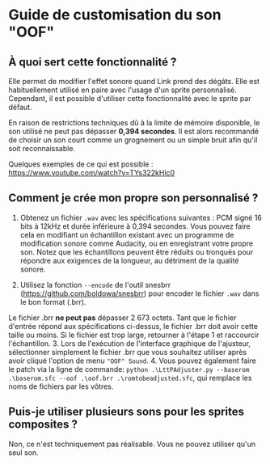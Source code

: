 # Guide de customisation du son "OOF"

## À quoi sert cette fonctionnalité ?

Elle permet de modifier l'effet sonore quand Link prend des dégâts. Elle est habituellement utilisé en paire avec l'usage d'un sprite personnalisé. Cependant, il est possible d'utiliser cette fonctionnalité avec le sprite par défaut.

En raison de restrictions techniques dû à la limite de mémoire disponible, le son utilisé ne peut pas dépasser  **0,394 secondes**. Il est alors recommandé de choisir un son court comme un grognement ou un simple bruit afin qu'il soit reconnaissable.


Quelques exemples de ce qui est possible : https://www.youtube.com/watch?v=TYs322kHlc0

## Comment je crée mon propre son personnalisé ? 

1. Obtenez un fichier `.wav` avec les spécifications suivantes : PCM signé 16 bits à 12kHz et durée inférieure à 0,394 secondes. Vous pouvez faire cela en modifiant un échantillon existant avec un programme de modification sonore comme Audacity, ou en enregistrant votre propre son. Notez que les échantillons peuvent être réduits ou tronqués pour répondre aux exigences de la longueur, au détriment de la qualité sonore.

2. Utilisez la fonction `--encode` de l'outil snesbrr (https://github.com/boldowa/snesbrr) pour encoder le fichier `.wav` dans le bon format (.brr).

Le fichier .brr **ne peut pas** dépasser 2 673 octets. Tant que le fichier d'entrée répond aux spécifications ci-dessus, le fichier .brr doit avoir cette taille ou moins. Si le fichier est trop large, retourner à l'étape 1 et raccourcir l'échantillon. 
3. Lors de l'exécution de l'interface graphique de l'ajusteur, sélectionner simplement le fichier .brr que vous souhaitez utiliser après avoir cliqué l'option de menu `"OOF" Sound`.
4. Vous pouvez également faire le patch via la ligne de commande: `python .\LttPAdjuster.py --baserom .\baserom.sfc --oof .\oof.brr .\romtobeadjusted.sfc`, qui remplace les noms de fichiers par les vôtres. 

## Puis-je utiliser plusieurs sons pour les sprites composites ?

Non, ce n'est techniquement pas réalisable. Vous ne pouvez utiliser qu'un seul son. 